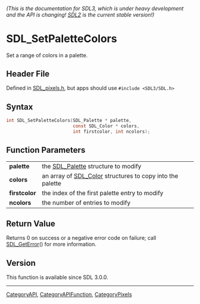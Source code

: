###### (This is the documentation for SDL3, which is under heavy development and the API is changing! [SDL2](https://wiki.libsdl.org/SDL2/) is the current stable version!)
# SDL_SetPaletteColors

Set a range of colors in a palette.

## Header File

Defined in [SDL_pixels.h](https://github.com/libsdl-org/SDL/blob/main/include/SDL3/SDL_pixels.h), but apps should use `#include <SDL3/SDL.h>`

## Syntax

```c
int SDL_SetPaletteColors(SDL_Palette * palette,
                         const SDL_Color * colors,
                         int firstcolor, int ncolors);

```

## Function Parameters

|                    |                                                                        |
| ------------------ | ---------------------------------------------------------------------- |
| **palette**        | the [SDL_Palette](SDL_Palette) structure to modify                     |
| **colors**         | an array of [SDL_Color](SDL_Color) structures to copy into the palette |
| **firstcolor**     | the index of the first palette entry to modify                         |
| **ncolors**        | the number of entries to modify                                        |

## Return Value

Returns 0 on success or a negative error code on failure; call
[SDL_GetError](SDL_GetError)() for more information.

## Version

This function is available since SDL 3.0.0.

----
[CategoryAPI](CategoryAPI), [CategoryAPIFunction](CategoryAPIFunction), [CategoryPixels](CategoryPixels)


